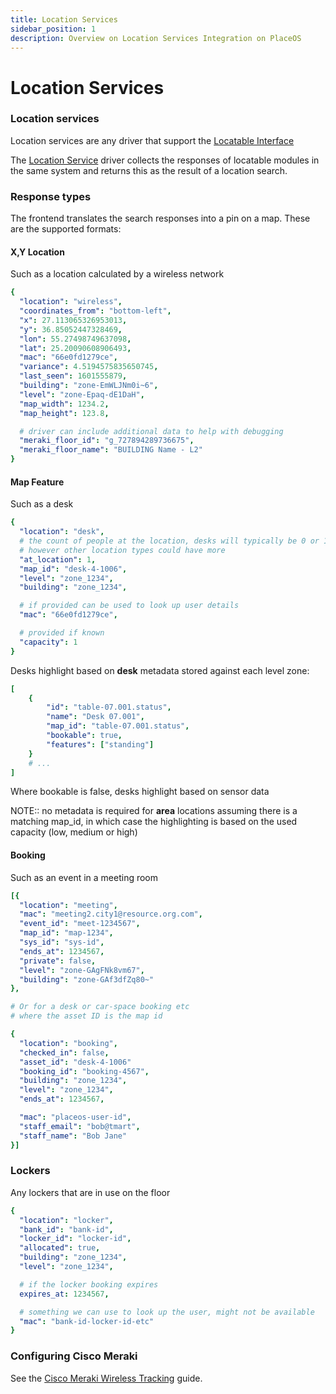 ```yaml
---
title: Location Services
sidebar_position: 1
description: Overview on Location Services Integration on PlaceOS
---
```


# Location Services

### Location services

Location services are any driver that support the [Locatable Interface](https://github.com/PlaceOS/driver/blob/master/src/placeos-driver/interface/locatable.cr)

The [Location Service](https://github.com/PlaceOS/drivers/blob/master/drivers/place/location\_services.cr) driver collects the responses of locatable modules in the same system and returns this as the result of a location search.

### Response types

The frontend translates the search responses into a pin on a map. These are the supported formats:

#### X,Y Location

Such as a location calculated by a wireless network

```yaml
{
  "location": "wireless",
  "coordinates_from": "bottom-left",
  "x": 27.113065326953013,
  "y": 36.85052447328469,
  "lon": 55.27498749637098,
  "lat": 25.20090608906493,
  "mac": "66e0fd1279ce",
  "variance": 4.5194575835650745,
  "last_seen": 1601555879,
  "building": "zone-EmWLJNm0i~6",
  "level": "zone-Epaq-dE1DaH",
  "map_width": 1234.2,
  "map_height": 123.8,

  # driver can include additional data to help with debugging
  "meraki_floor_id": "g_727894289736675",
  "meraki_floor_name": "BUILDING Name - L2"
}
```

#### Map Feature

Such as a desk

```yaml
{
  "location": "desk",
  # the count of people at the location, desks will typically be 0 or 1
  # however other location types could have more
  "at_location": 1,
  "map_id": "desk-4-1006",
  "level": "zone_1234",
  "building": "zone_1234",

  # if provided can be used to look up user details
  "mac": "66e0fd1279ce",

  # provided if known
  "capacity": 1
}
```

Desks highlight based on **desk** metadata stored against each level zone:

```yaml
[
    {
        "id": "table-07.001.status",
        "name": "Desk 07.001",
        "map_id": "table-07.001.status",
        "bookable": true,
        "features": ["standing"]
    }
    # ...
]
```

Where bookable is false, desks highlight based on sensor data

NOTE:: no metadata is required for **area** locations assuming there is a matching map\_id, in which case the highlighting is based on the used capacity (low, medium or high)

#### Booking

Such as an event in a meeting room

```yaml
[{
  "location": "meeting",
  "mac": "meeting2.city1@resource.org.com",
  "event_id": "meet-1234567",
  "map_id": "map-1234",
  "sys_id": "sys-id",
  "ends_at": 1234567,
  "private": false,
  "level": "zone-GAgFNk8vm67",
  "building": "zone-GAf3dfZq80~"
},

# Or for a desk or car-space booking etc
# where the asset ID is the map id

{
  "location": "booking",
  "checked_in": false,
  "asset_id": "desk-4-1006"
  "booking_id": "booking-4567",
  "building": "zone_1234",
  "level": "zone_1234",
  "ends_at": 1234567,

  "mac": "placeos-user-id",
  "staff_email": "bob@tmart",
  "staff_name": "Bob Jane"
}]
```

### Lockers

Any lockers that are in use on the floor

```yaml
{
  "location": "locker",
  "bank_id": "bank-id",
  "locker_id": "locker-id",
  "allocated": true,
  "building": "zone_1234",
  "level": "zone_1234",

  # if the locker booking expires
  expires_at: 1234567,

  # something we can use to look up the user, might not be available
  "mac": "bank-id-locker-id-etc"
}
```

### Configuring Cisco Meraki

See the [Cisco Meraki Wireless Tracking](../../tutorials/common-configurations/sensor-data-collection/configuring-meraki.md) guide.
